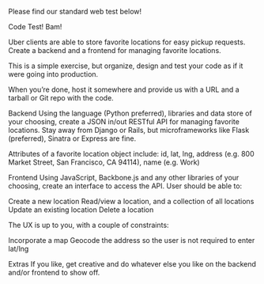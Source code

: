 Please find our standard web test below!
 
 Code Test! Bam!
 
 Uber clients are able to store favorite locations for easy pickup requests. Create a backend and a frontend for managing favorite locations.
 
 This is a simple exercise, but organize, design and test your code as if it were going into production.
 
 When you’re done, host it somewhere and provide us with a URL and a tarball or Git repo with the code.
 
 Backend
 Using the language (Python preferred), libraries and data store of your choosing, create a JSON in/out RESTful API for managing favorite locations. Stay away from Django or Rails, but microframeworks like Flask (preferred), Sinatra or Express are fine.
 
 Attributes of a favorite location object include: id, lat, lng, address (e.g. 800 Market Street, San Francisco, CA 94114), name (e.g. Work)
 
 Frontend
 Using JavaScript, Backbone.js and any other libraries of your choosing, create an interface to access the API. User should be able to:
 
 Create a new location
 Read/view a location, and a collection of all locations
 Update an existing location
 Delete a location
 
 The UX is up to you, with a couple of constraints:
 
 Incorporate a map
 Geocode the address so the user is not required to enter lat/lng
 
 Extras
 If you like, get creative and do whatever else you like on the backend and/or frontend to show off.